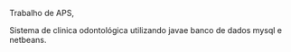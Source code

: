 Trabalho de APS,

Sistema de clinica odontológica utilizando javae banco de dados mysql e netbeans.
